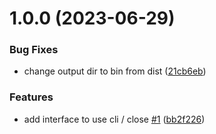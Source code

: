 # 1.0.0 (2023-06-29)


### Bug Fixes

* change output dir to bin from dist ([21cb6eb](https://github.com/HiromiShikata/entity-relation-diagram-from-ast/commit/21cb6eb0469bc86a5c1410750a60abb713c51634))


### Features

* add interface to use cli / close [#1](https://github.com/HiromiShikata/entity-relation-diagram-from-ast/issues/1) ([bb2f226](https://github.com/HiromiShikata/entity-relation-diagram-from-ast/commit/bb2f226faeaa5f7951ad38ee241409060d519ebd))
